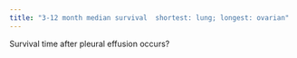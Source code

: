 ```yaml
---
title: "3-12 month median survival  shortest: lung; longest: ovarian"
---
```

Survival time after pleural effusion occurs?

